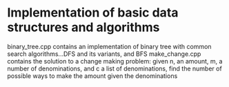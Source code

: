 # Implementation of basic data structures and algorithms
binary_tree.cpp contains an implementation of binary tree with common search algorithms...DFS and its variants, and BFS
make_change.cpp contains the solution to a change making problem:
given n, an amount, m, a number of denominations, and c a list of denominations, find the number of possible ways to make the amount given the denominations
